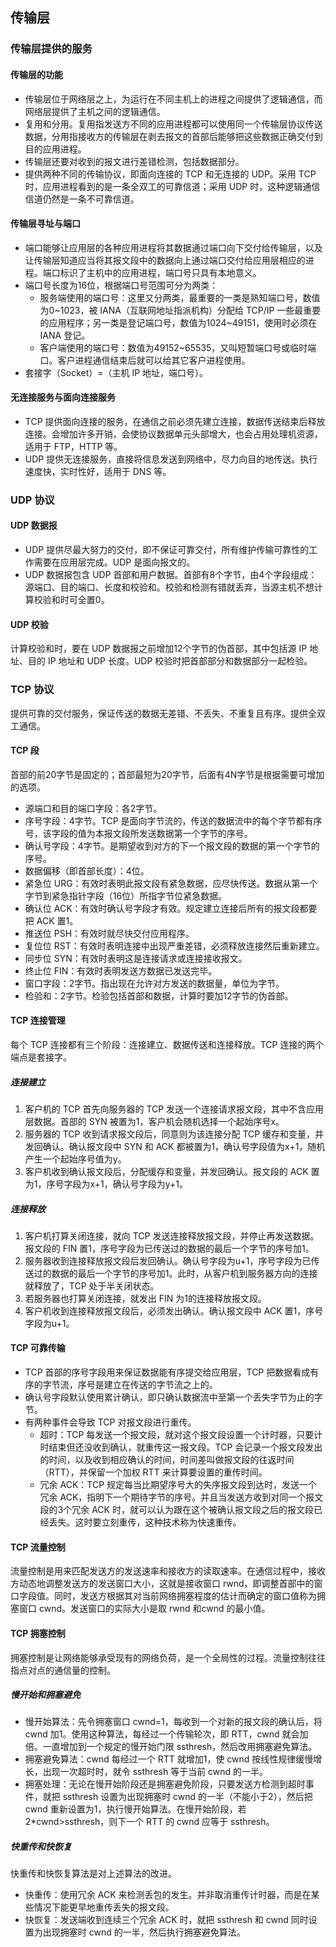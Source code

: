 ## 传输层
### 传输层提供的服务
#### 传输层的功能
* 传输层位于网络层之上，为运行在不同主机上的进程之间提供了逻辑通信，而网络层提供了主机之间的逻辑通信。
* 复用和分用。复用指发送方不同的应用进程都可以使用同一个传输层协议传送数据，分用指接收方的传输层在剥去报文的首部后能够把这些数据正确交付到目的应用进程。
* 传输层还要对收到的报文进行差错检测，包括数据部分。
* 提供两种不同的传输协议，即面向连接的 TCP 和无连接的 UDP。采用 TCP 时，应用进程看到的是一条全双工的可靠信道；采用 UDP 时，这种逻辑通信信道仍然是一条不可靠信道。

#### 传输层寻址与端口
* 端口能够让应用层的各种应用进程将其数据通过端口向下交付给传输层，以及让传输层知道应当将其报文段中的数据向上通过端口交付给应用层相应的进程。端口标识了主机中的应用进程，端口号只具有本地意义。
* 端口号长度为16位，根据端口号范围可分为两类：
	* 服务端使用的端口号：这里又分两类，最重要的一类是熟知端口号，数值为0\~1023，被 IANA（互联网地址指派机构）分配给 TCP/IP 一些最重要的应用程序；另一类是登记端口号，数值为1024\~49151，使用时必须在 IANA 登记。
	* 客户端使用的端口号：数值为49152\~65535，又叫短暂端口号或临时端口。客户进程通信结束后就可以给其它客户进程使用。
* 套接字（Socket）=（主机 IP 地址，端口号）。

#### 无连接服务与面向连接服务
* TCP 提供面向连接的服务，在通信之前必须先建立连接，数据传送结束后释放连接。会增加许多开销，会使协议数据单元头部增大，也会占用处理机资源，适用于 FTP，HTTP 等。
* UDP 提供无连接服务，直接将信息发送到网络中，尽力向目的地传送。执行速度快，实时性好，适用于 DNS 等。

### UDP 协议
#### UDP 数据报
* UDP 提供尽最大努力的交付，即不保证可靠交付，所有维护传输可靠性的工作需要在应用层完成。UDP 是面向报文的。
* UDP 数据报包含 UDP 首部和用户数据。首部有8个字节，由4个字段组成：源端口、目的端口、长度和校验和。校验和检测有错就丢弃，当源主机不想计算校验和时可全置0。

#### UDP 校验
计算校验和时，要在 UDP 数据报之前增加12个字节的伪首部，其中包括源 IP 地址、目的 IP 地址和 UDP 长度。UDP 校验时把首部部分和数据部分一起检验。

### TCP 协议
提供可靠的交付服务，保证传送的数据无差错、不丢失、不重复且有序。提供全双工通信。

#### TCP 段
首部的前20字节是固定的；首部最短为20字节，后面有4N字节是根据需要可增加的选项。
* 源端口和目的端口字段：各2字节。
* 序号字段：4字节。TCP 是面向字节流的，传送的数据流中的每个字节都有序号，该字段的值为本报文段所发送数据第一个字节的序号。
* 确认号字段：4字节。是期望收到对方的下一个报文段的数据的第一个字节的序号。
* 数据偏移（即首部长度）：4位。
* 紧急位 URG：有效时表明此报文段有紧急数据，应尽快传送。数据从第一个字节到紧急指针字段（16位）所指字节位紧急数据。
* 确认位 ACK：有效时确认号字段才有效。规定建立连接后所有的报文段都要把 ACK 置1。
* 推送位 PSH：有效时就尽快交付应用程序。
* 复位位 RST：有效时表明连接中出现严重差错，必须释放连接然后重新建立。
* 同步位 SYN：有效时表明这是连接请求或连接接收报文。
* 终止位 FIN：有效时表明发送方数据已发送完毕。
* 窗口字段：2字节。指出现在允许对方发送的数据量，单位为字节。
* 检验和：2字节。检验包括首部和数据，计算时要加12字节的伪首部。

#### TCP 连接管理
每个 TCP 连接都有三个阶段：连接建立、数据传送和连接释放。TCP 连接的两个端点是套接字。

##### 连接建立
1. 客户机的 TCP 首先向服务器的 TCP 发送一个连接请求报文段，其中不含应用层数据。首部的 SYN 被置为1，客户机会随机选择一个起始序号x。
2. 服务器的 TCP 收到请求报文段后，同意则为该连接分配 TCP 缓存和变量，并发回确认。确认报文段中 SYN 和 ACK 都被置为1，确认号字段值为x+1，随机产生一个起始序号值为y。
3. 客户机收到确认报文段后，分配缓存和变量，并发回确认。报文段的 ACK 置为1，序号字段为x+1，确认号字段为y+1。

##### 连接释放
1. 客户机打算关闭连接，就向 TCP 发送连接释放报文段，并停止再发送数据。报文段的 FIN 置1，序号字段为已传送过的数据的最后一个字节的序号加1。
2. 服务器收到连接释放报文段后发回确认。确认号字段为u+1，序号字段为已传送过的数据的最后一个字节的序号加1。此时，从客户机到服务器方向的连接就释放了，TCP 处于半关闭状态。
3. 若服务器也打算关闭连接，就发出 FIN 为1的连接释放报文段。
4. 客户机收到连接释放报文段后，必须发出确认。确认报文段中 ACK 置1，序号字段为u+1。

#### TCP 可靠传输
* TCP 首部的序号字段用来保证数据能有序提交给应用层，TCP 把数据看成有序的字节流，序号是建立在传送的字节流之上的。
* 确认号字段默认使用累计确认，即只确认数据流中至第一个丢失字节为止的字节。
* 有两种事件会导致 TCP 对报文段进行重传。
	* 超时：TCP 每发送一个报文段，就对这个报文段设置一个计时器，只要计时结束但还没收到确认，就重传这一报文段。TCP 会记录一个报文段发出的时间，以及收到相应确认的时间，时间差叫做报文段的往返时间（RTT），并保留一个加权 RTT 来计算要设置的重传时间。
	* 冗余 ACK：TCP 规定每当比期望序号大的失序报文段到达时，发送一个冗余 ACK，指明下一个期待字节的序号。并且当发送方收到对同一个报文段的3个冗余 ACK 时，就可以认为跟在这个被确认报文段之后的报文段已经丢失。这时要立刻重传，这种技术称为快速重传。

#### TCP 流量控制
流量控制是用来匹配发送方的发送速率和接收方的读取速率。在通信过程中，接收方动态地调整发送方的发送窗口大小，这就是接收窗口 rwnd，即调整首部中的窗口字段值。同时，发送方根据其对当前网络拥塞程度的估计而确定的窗口值称为拥塞窗口 cwnd。发送窗口的实际大小是取 rwnd 和cwnd 的最小值。

#### TCP 拥塞控制
拥塞控制是让网络能够承受现有的网络负荷，是一个全局性的过程。流量控制往往指点对点的通信量的控制。

##### 慢开始和拥塞避免
* 慢开始算法：先令拥塞窗口 cwnd=1，每收到一个对新的报文段的确认后，将 cwnd 加1。使用这种算法，每经过一个传输轮次，即 RTT，cwnd 就会加倍。一直增加到一个规定的慢开始门限 ssthresh，然后改用拥塞避免算法。
* 拥塞避免算法：cwnd 每经过一个 RTT 就增加1，使 cwnd 按线性规律缓慢增长，出现一次超时时，就令 ssthresh 等于当前 cwnd 的一半。
* 拥塞处理：无论在慢开始阶段还是拥塞避免阶段，只要发送方检测到超时事件，就把 ssthresh 设置为出现拥塞时 cwnd 的一半（不能小于2），然后把 cwnd 重新设置为1，执行慢开始算法。在慢开始阶段，若 2\*cwnd>ssthresh，则下一个 RTT 的 cwnd 应等于 ssthresh。

##### 快重传和快恢复
快重传和快恢复算法是对上述算法的改进。
* 快重传：使用冗余 ACK 来检测丢包的发生。并非取消重传计时器，而是在某些情况下能更早地重传丢失的报文段。
* 快恢复：发送端收到连续三个冗余 ACK 时，就把 ssthresh 和 cwnd 同时设置为出现拥塞时 cwnd 的一半，然后执行拥塞避免算法。
